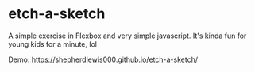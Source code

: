 # etch-a-sketch
A simple exercise in Flexbox and very simple javascript. It's kinda fun for young kids for a minute, lol

Demo: https://shepherdlewis000.github.io/etch-a-sketch/
